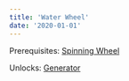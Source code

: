 ```yaml
---
title: 'Water Wheel'
date: '2020-01-01'
---
```


Prerequisites: [Spinning Wheel](https://wikitechtree.com/posts/spinningwheel)

Unlocks: [Generator](https://wikitechtree.com/posts/generator) 